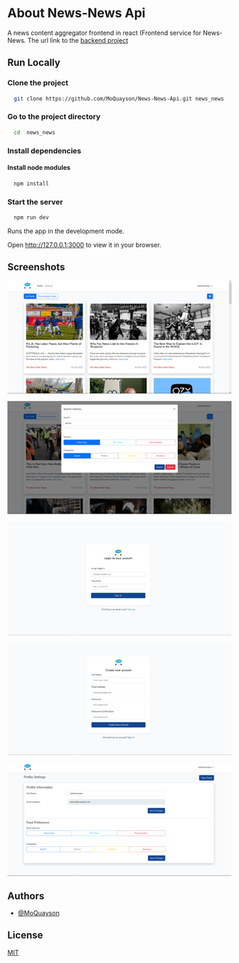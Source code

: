 # About News-News Api

A news content aggregator frontend in react
(Frontend service for News-News. The url link to the [backend project](https://www.github.com/MoQuayson/News-News-API)

## Run Locally

### Clone the project

```bash
  git clone https://github.com/MoQuayson/News-News-Api.git news_news
```

### Go to the project directory

```bash
  cd  news_news
```

### Install dependencies

#### Install node modules
```bash
  npm install
```


### Start the server

```bash
  npm run dev
```

Runs the app in the development mode.

Open http://127.0.0.1:3000 to view it in your browser.

## Screenshots

![App Screenshot](https://github.com/MoQuayson/News-News/blob/master/screenshots/feeds.png)

![App Screenshot](https://github.com/MoQuayson/News-News/blob/master/screenshots/search.png)

![App Screenshot](https://github.com/MoQuayson/News-News/blob/master/screenshots/login.png)

![App Screenshot](https://github.com/MoQuayson/News-News/blob/master/screenshots/register.png)

![App Screenshot](https://github.com/MoQuayson/News-News/blob/master/screenshots/profile.png)

## Authors

- [@MoQuayson](https://www.github.com/MoQuayson)


## License

[MIT](https://choosealicense.com/licenses/mit/)